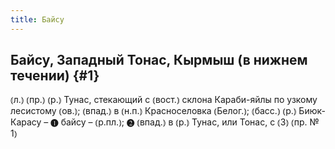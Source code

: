 ```yaml
---
title: Байсу
---
```

## Байсу, Западный Тонас, Кырмыш (в нижнем течении) {#1}

⦅л.⦆ ⦅пр.⦆ ⦅р.⦆ Тунас, стекающий с ⦅вост.⦆ склона Караби-яйлы по узкому лесистому ⦅ов.⦆; ⦅впад.⦆ в ⦅н.п.⦆ Красноселовка ⦅Белог.⦆; ⦅басс.⦆ ⦅р.⦆ Биюк-Карасу – ❶ байсу – ⦅р.пл.⦆; ❷ ⦅впад.⦆ в ⦅р.⦆ Тунас, или Тонас, с ⦅З⦆ ⦅пр. № 1⦆
